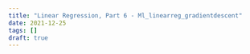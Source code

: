 ```yaml
---
title: "Linear Regression, Part 6 - Ml_linearreg_gradientdescent"
date: 2021-12-25
tags: []
draft: true
---
```

